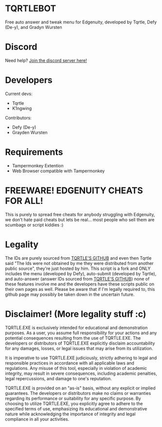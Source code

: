 # TQRTLEBOT
Free auto answer and tweak menu for Edgenuity, developed by Tqrtle, Defy (De-y), and Gradyn Wursten

# Discord
Need help? [Join the discord server here!](https://discord.gg/9WCJEcFDXt)

# Developers
Current devs:
- Tqrtle
- K1ngwing

Contributors:
- Defy (De-y)
- Grayden Wursten

# Requirements
- Tampermonkey Extention
- Web Browser compatible with Tampermonkey

# FREEWARE! EDGENUITY CHEATS FOR ALL!
This is purely to spread free cheats for anybody struggling with Edgenuity, we don't hate paid cheats but lets be real... most people who sell them are scumbags or script kiddies :)

# Legality
The IDs are purely sourced from [TQRTLE'S GITHUB](https://raw.githubusercontent.com/turtlecod/ids/main/4) and even then Tqrtle said "The Ids were not obtained by me they were distributed from another public source", they're just hosted by him. This script is a fork and ONLY includes the menu (developed by Defy), auto-submit (developed by Tqrtle), and auto-answer (answer IDs sourced from [TQRTLE'S GITHUB](https://raw.githubusercontent.com/turtlecod/ids/main/4)) none of these features involve me and the developers have these scripts public on their own pages as well. Please be aware that if I'm legally required to, this github page may possibly be taken down in the uncertain future.

# Disclaimer! (More legality stuff :c)
TQRTLE.EXE is exclusively intended for educational and demonstration purposes. As a user, you assume full responsibility for your actions and any potential consequences resulting from the use of TQRTLE.EXE. The developers or distributors of TQRTLE.EXE explicitly disclaim accountability for any damages, losses, or legal issues that may arise from its utilization.

It is imperative to use TQRTLE.EXE judiciously, strictly adhering to legal and responsible practices in accordance with all applicable laws and regulations. Any misuse of this tool, especially in violation of academic integrity, may result in severe consequences, including academic penalties, legal repercussions, and damage to one's reputation.

TQRTLE.EXE is provided on an "as-is" basis, without any explicit or implied guarantees. The developers or distributors make no claims or warranties regarding its performance or suitability for any specific purpose. By choosing to utilize TQRTLE.EXE, you explicitly agree to adhere to the specified terms of use, emphasizing its educational and demonstrative nature while acknowledging the importance of integrity and legal compliance in all your activities.
